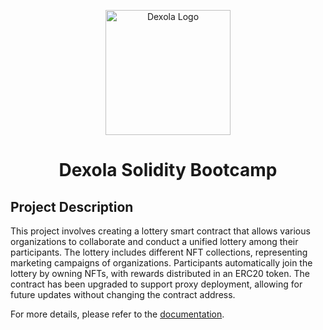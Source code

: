 <p align="center">
  <img src="https://images.crunchbase.com/image/upload/c_pad,f_auto,q_auto:eco,dpr_1/pzfjixlh2ht51aoqsqus" alt="Dexola Logo" width="200">
</p>

<h1 align="center">
  Dexola Solidity Bootcamp
</h1>

## Project Description

This project involves creating a lottery smart contract that allows various organizations to collaborate and conduct a unified lottery among their participants. The lottery includes different NFT collections, representing marketing campaigns of organizations. Participants automatically join the lottery by owning NFTs, with rewards distributed in an ERC20 token. The contract has been upgraded to support proxy deployment, allowing for future updates without changing the contract address.

For more details, please refer to the [documentation](docs).
